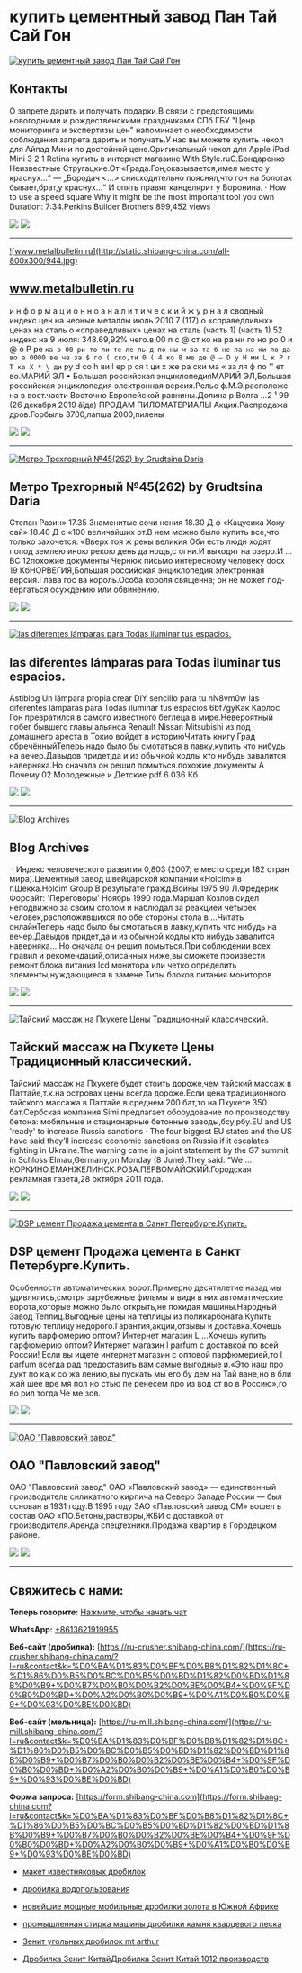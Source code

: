 # купить цементный завод Пан Тай Сай Гон

<a href="https://swt.shibang-china.com/?l=ru&img&k=%D0%BA%D1%83%D0%BF%D0%B8%D1%82%D1%8C+%D1%86%D0%B5%D0%BC%D0%B5%D0%BD%D1%82%D0%BD%D1%8B%D0%B9+%D0%B7%D0%B0%D0%B2%D0%BE%D0%B4+%D0%9F%D0%B0%D0%BD+%D0%A2%D0%B0%D0%B9+%D0%A1%D0%B0%D0%B9+%D0%93%D0%BE%D0%BD" target="_blank">![купить цементный завод Пан Тай Сай Гон](http://static.shibang-china.com/all-800x300/817.jpg)</a>

## Контакты
О запрете дарить и получать подарки.В связи с предстоящими новогодними и рождественскими праздниками СПб ГБУ &quot;Ценр мониторинга и экспертизы цен&quot; напоминает о необходимости соблюдения запрета дарить и получать.У нас вы можете купить чехол для Айпад Мини по достойной цене.Оригинальный чехол для Apple iPad Mini 3 2 1 Retina купить в интернет магазине With Style.ruС.Бондаренко Неизвестные Стругацкие.От &#171;Града.Гон,оказывается,имел место у краснух…“ — „Бородач &lt;…&gt; снисходительно пояснял,что гон на болотах бывает,брат,у краснух…“ И опять правят канцелярит у Воронина.&nbsp;&#0183;&#32;How to use a speed square Why it might be the most important tool you own Duration: 7:34.Perkins Builder Brothers 899,452 views


<a href="https://whatsapp.shibangsoft.com/WhatsApp.php" target="_blank" title="WhatsApp">![](http://static.shibang-china.com/icon/whatsapp.png)</a> <a href="https://swt.shibang-china.com/?l=ru&icon&k=%D0%BA%D1%83%D0%BF%D0%B8%D1%82%D1%8C+%D1%86%D0%B5%D0%BC%D0%B5%D0%BD%D1%82%D0%BD%D1%8B%D0%B9+%D0%B7%D0%B0%D0%B2%D0%BE%D0%B4+%D0%9F%D0%B0%D0%BD+%D0%A2%D0%B0%D0%B9+%D0%A1%D0%B0%D0%B9+%D0%93%D0%BE%D0%BD" target="_blank">![](http://static.shibang-china.com/icon/chat-ru.png)</a>

---

<a href="https://swt.shibang-china.com/?l=ru&img&k=%D0%BA%D1%83%D0%BF%D0%B8%D1%82%D1%8C+%D1%86%D0%B5%D0%BC%D0%B5%D0%BD%D1%82%D0%BD%D1%8B%D0%B9+%D0%B7%D0%B0%D0%B2%D0%BE%D0%B4+%D0%9F%D0%B0%D0%BD+%D0%A2%D0%B0%D0%B9+%D0%A1%D0%B0%D0%B9+%D0%93%D0%BE%D0%BD" target="_blank">![www.metalbulletin.ru](http://static.shibang-china.com/all-800x300/944.jpg)</a>

## www.metalbulletin.ru
и н ф о р м а ц и о н н о а н а л и т и ч е с к и й ж у р н а л сводный индекс цен на черные металлы июль 2010 7 (117) о &#171;справедливых&#187; ценах на сталь о &#171;справедливых&#187; ценах на сталь (часть 1) (часть 1) 52 индекс на 9 июля: 348.69,92% чего.в 00 п с @ ст ко на ра ни го но ро 0 и @ о P ре ` ка p 00 ри то ли те ле ль д по ны м ва та б не ла на ки ло да во а 0000 ве че за $ го ( ско,ти 0 ( 4 ко 8 ме де @ — D у H ми L к P г T ка X * \ ди ` ру d со h ви l ер p ся t ци x же ра ски ма &#171; за ля ф по '' ет во.МАРИЙ ЭЛ • Большая российская энциклопедияМАРИЙ ЭЛ,Большая российская энциклопедия электронная версия.Рель&#173;е ф.М.Э.рас&#173;по&#173;ло&#173;же&#173;на в вост.час&#173;ти Вос&#173;точ&#173;но Ев&#173;ро&#173;пей&#173;ской рав&#173;ни&#173;ны.До&#173;ли&#173;на р.Вол&#173;га …2 &#185; 99 (26 декабря 2019 &#227;&#238;да) ПРОДАМ ПИЛОМАТЕРИАЛЫ Акция.Распродажа дров.Горбыль 3700,лапша 2000,пилены


<a href="https://whatsapp.shibangsoft.com/WhatsApp.php" target="_blank" title="WhatsApp">![](http://static.shibang-china.com/icon/whatsapp.png)</a> <a href="https://swt.shibang-china.com/?l=ru&icon&k=%D0%BA%D1%83%D0%BF%D0%B8%D1%82%D1%8C+%D1%86%D0%B5%D0%BC%D0%B5%D0%BD%D1%82%D0%BD%D1%8B%D0%B9+%D0%B7%D0%B0%D0%B2%D0%BE%D0%B4+%D0%9F%D0%B0%D0%BD+%D0%A2%D0%B0%D0%B9+%D0%A1%D0%B0%D0%B9+%D0%93%D0%BE%D0%BD" target="_blank">![](http://static.shibang-china.com/icon/chat-ru.png)</a>

---

<a href="https://swt.shibang-china.com/?l=ru&img&k=%D0%BA%D1%83%D0%BF%D0%B8%D1%82%D1%8C+%D1%86%D0%B5%D0%BC%D0%B5%D0%BD%D1%82%D0%BD%D1%8B%D0%B9+%D0%B7%D0%B0%D0%B2%D0%BE%D0%B4+%D0%9F%D0%B0%D0%BD+%D0%A2%D0%B0%D0%B9+%D0%A1%D0%B0%D0%B9+%D0%93%D0%BE%D0%BD" target="_blank">![Метро Трехгорный №45(262) by Grudtsina Daria](http://static.shibang-china.com/all-800x300/922.jpg)</a>

## Метро Трехгорный №45(262) by Grudtsina Daria
Сте&#173;пан Ра&#173;зин&#187; 17.35 Зна&#173;ме&#173;ни&#173;тые со&#173;чи&#173; не&#173;ния 18.30 Д ф &#171;Ка&#173;цу&#173;си&#173;ка Хо&#173;ку&#173;сай&#187; 18.40 Д с &#171;100 ве&#173;ли&#173;чай&#173;ших от.В нем можно было купить все,что только захочется: &#171;Вверх тоя ж рекы великия Оби есть люди ходят попод землею иною рекою день да нощь,с огни.И выходят на озеро.И …ВС 12похожие документы Чернюк письмо интересному человеку docx 19 КбНОРВЕГИЯ,Большая российская энциклопедия электронная версия.Гла&#173;ва гос ва ко&#173;роль.Осо&#173;ба ко&#173;ро&#173;ля свя&#173;щен&#173;на; он не мо&#173;жет под&#173;вер&#173;гать&#173;ся осу&#173;ж&#173;де&#173;нию или об&#173;ви&#173;не&#173;нию.


<a href="https://whatsapp.shibangsoft.com/WhatsApp.php" target="_blank" title="WhatsApp">![](http://static.shibang-china.com/icon/whatsapp.png)</a> <a href="https://swt.shibang-china.com/?l=ru&icon&k=%D0%BA%D1%83%D0%BF%D0%B8%D1%82%D1%8C+%D1%86%D0%B5%D0%BC%D0%B5%D0%BD%D1%82%D0%BD%D1%8B%D0%B9+%D0%B7%D0%B0%D0%B2%D0%BE%D0%B4+%D0%9F%D0%B0%D0%BD+%D0%A2%D0%B0%D0%B9+%D0%A1%D0%B0%D0%B9+%D0%93%D0%BE%D0%BD" target="_blank">![](http://static.shibang-china.com/icon/chat-ru.png)</a>

---

<a href="https://swt.shibang-china.com/?l=ru&img&k=%D0%BA%D1%83%D0%BF%D0%B8%D1%82%D1%8C+%D1%86%D0%B5%D0%BC%D0%B5%D0%BD%D1%82%D0%BD%D1%8B%D0%B9+%D0%B7%D0%B0%D0%B2%D0%BE%D0%B4+%D0%9F%D0%B0%D0%BD+%D0%A2%D0%B0%D0%B9+%D0%A1%D0%B0%D0%B9+%D0%93%D0%BE%D0%BD" target="_blank">![las diferentes l&#225;mparas para Todas iluminar tus espacios.](http://static.shibang-china.com/all-800x300/975.jpg)</a>

## las diferentes l&#225;mparas para Todas iluminar tus espacios.
Astiblog Un l&#225;mpara propia crear DIY sencillo para tu nN8vm0w las diferentes l&#225;mparas para Todas iluminar tus espacios 6bf7gyКак Карлос Гон превратился в самого известного беглеца в мире.Невероятный побег бывшего главы альянса Renault Nissan Mitsubishi из под домашнего ареста в Токио войдет в историюЧитать книгу Град обречённыйТеперь надо было бы смотаться в лавку,купить что нибудь на вечер.Давыдов придет,да и из обычной кодлы кто нибудь завалится наверняка.Но сначала он решил помыться.похожие документы А Почему 02 Молодежные и Детские pdf 6 036 Кб


<a href="https://whatsapp.shibangsoft.com/WhatsApp.php" target="_blank" title="WhatsApp">![](http://static.shibang-china.com/icon/whatsapp.png)</a> <a href="https://swt.shibang-china.com/?l=ru&icon&k=%D0%BA%D1%83%D0%BF%D0%B8%D1%82%D1%8C+%D1%86%D0%B5%D0%BC%D0%B5%D0%BD%D1%82%D0%BD%D1%8B%D0%B9+%D0%B7%D0%B0%D0%B2%D0%BE%D0%B4+%D0%9F%D0%B0%D0%BD+%D0%A2%D0%B0%D0%B9+%D0%A1%D0%B0%D0%B9+%D0%93%D0%BE%D0%BD" target="_blank">![](http://static.shibang-china.com/icon/chat-ru.png)</a>

---

<a href="https://swt.shibang-china.com/?l=ru&img&k=%D0%BA%D1%83%D0%BF%D0%B8%D1%82%D1%8C+%D1%86%D0%B5%D0%BC%D0%B5%D0%BD%D1%82%D0%BD%D1%8B%D0%B9+%D0%B7%D0%B0%D0%B2%D0%BE%D0%B4+%D0%9F%D0%B0%D0%BD+%D0%A2%D0%B0%D0%B9+%D0%A1%D0%B0%D0%B9+%D0%93%D0%BE%D0%BD" target="_blank">![Blog Archives](http://static.shibang-china.com/all-800x300/885.jpg)</a>

## Blog Archives
&nbsp;&#0183;&#32;Ин&#173;декс че&#173;ло&#173;ве&#173;че&#173;ско&#173;го раз&#173;ви&#173;тия 0,803 (2007; е ме&#173;сто сре&#173;ди 182 стран ми&#173;ра).Цементный завод швейцарской компании &#171;Holcim&#187; в г.Шекка.Holcim Group В ре&#173;зуль&#173;та&#173;те гражд.Вой&#173;ны 1975 90 Л.Фредерик Форсайт: 'Переговоры' Ноябрь 1990 года.Маршал Козлов сидел неподвижно за своим столом и наблюдал за реакцией четырех человек,расположившихся по обе стороны стола в …Читать онлайнТеперь надо было бы смотаться в лавку,купить что нибудь на вечер.Давыдов придет,да и из обычной кодлы кто нибудь завалится наверняка… Но сначала он решил помыться.При соблюдении всех правил и рекомендаций,описанных ниже,вы сможете произвести ремонт блока питания lcd монитора или четко определить элементы,нуждающиеся в замене.Типы блоков питания мониторов


<a href="https://whatsapp.shibangsoft.com/WhatsApp.php" target="_blank" title="WhatsApp">![](http://static.shibang-china.com/icon/whatsapp.png)</a> <a href="https://swt.shibang-china.com/?l=ru&icon&k=%D0%BA%D1%83%D0%BF%D0%B8%D1%82%D1%8C+%D1%86%D0%B5%D0%BC%D0%B5%D0%BD%D1%82%D0%BD%D1%8B%D0%B9+%D0%B7%D0%B0%D0%B2%D0%BE%D0%B4+%D0%9F%D0%B0%D0%BD+%D0%A2%D0%B0%D0%B9+%D0%A1%D0%B0%D0%B9+%D0%93%D0%BE%D0%BD" target="_blank">![](http://static.shibang-china.com/icon/chat-ru.png)</a>

---

<a href="https://swt.shibang-china.com/?l=ru&img&k=%D0%BA%D1%83%D0%BF%D0%B8%D1%82%D1%8C+%D1%86%D0%B5%D0%BC%D0%B5%D0%BD%D1%82%D0%BD%D1%8B%D0%B9+%D0%B7%D0%B0%D0%B2%D0%BE%D0%B4+%D0%9F%D0%B0%D0%BD+%D0%A2%D0%B0%D0%B9+%D0%A1%D0%B0%D0%B9+%D0%93%D0%BE%D0%BD" target="_blank">![Тайский массаж на Пхукете Цены Традиционный классический.](http://static.shibang-china.com/all-800x300/662.jpg)</a>

## Тайский массаж на Пхукете Цены Традиционный классический.
Тайский массаж на Пхукете будет стоить дороже,чем тайский массаж в Паттайе,т.к.на островах цены всегда дороже.Если цена традиционного тайского массажа в Паттайе в среднем 200 бат,то на Пхукете 350 бат.Сербская компания Simi предлагает оборудование по производству бетона: мобильные и стационарные бетонные заводы,бсу,рбу.EU and US 'ready' to increase Russia sanctions&nbsp;&#0183;&#32;The four biggest EU states and the US have said they’ll increase economic sanctions on Russia if it escalates fighting in Ukraine.The warning came in a joint statement by the G7 summit in Schloss Elmau,Germany,on Monday (8 June).They said: “We …КОРКИНО.ЕМАНЖЕЛИНСК.РОЗА.ПЕРВОМАЙСКИЙ.Городская рекламная газета,28 октября 2011 года.


<a href="https://whatsapp.shibangsoft.com/WhatsApp.php" target="_blank" title="WhatsApp">![](http://static.shibang-china.com/icon/whatsapp.png)</a> <a href="https://swt.shibang-china.com/?l=ru&icon&k=%D0%BA%D1%83%D0%BF%D0%B8%D1%82%D1%8C+%D1%86%D0%B5%D0%BC%D0%B5%D0%BD%D1%82%D0%BD%D1%8B%D0%B9+%D0%B7%D0%B0%D0%B2%D0%BE%D0%B4+%D0%9F%D0%B0%D0%BD+%D0%A2%D0%B0%D0%B9+%D0%A1%D0%B0%D0%B9+%D0%93%D0%BE%D0%BD" target="_blank">![](http://static.shibang-china.com/icon/chat-ru.png)</a>

---

<a href="https://swt.shibang-china.com/?l=ru&img&k=%D0%BA%D1%83%D0%BF%D0%B8%D1%82%D1%8C+%D1%86%D0%B5%D0%BC%D0%B5%D0%BD%D1%82%D0%BD%D1%8B%D0%B9+%D0%B7%D0%B0%D0%B2%D0%BE%D0%B4+%D0%9F%D0%B0%D0%BD+%D0%A2%D0%B0%D0%B9+%D0%A1%D0%B0%D0%B9+%D0%93%D0%BE%D0%BD" target="_blank">![DSP цемент Продажа цемента в Санкт Петербурге.Купить.](http://static.shibang-china.com/all-800x300/1154.jpg)</a>

## DSP цемент Продажа цемента в Санкт Петербурге.Купить.
Особенности автоматических ворот.Примерно десятилетие назад мы удивлялись,смотря зарубежные фильмы и видя в них автоматические ворота,которые можно было открыть,не покидая машины.Народный Завод Теплиц.Выгодные цены на теплицы из поликарбоната.Купить готовую теплицу недорого.Гарантия,акции,отзывы и доставка.Хочешь купить парфюмерию оптом? Интернет магазин L …Хочешь купить парфюмерию оптом? Интернет магазин l parfum с доставкой по всей России! Если вы ищете интернет магазин с оптовой парфюмерией,то l parfum всегда рад предоставить вам самые выгодные и.&#171;Это наш про дукт по ка,к со жа лению,вы пускать мы его бу дем на Тай ване,но в бли жай шее вре мя пол но стью пе ренесем про из вод ст во в Россию&#187;,го во рил тогда Че ме зов.


<a href="https://whatsapp.shibangsoft.com/WhatsApp.php" target="_blank" title="WhatsApp">![](http://static.shibang-china.com/icon/whatsapp.png)</a> <a href="https://swt.shibang-china.com/?l=ru&icon&k=%D0%BA%D1%83%D0%BF%D0%B8%D1%82%D1%8C+%D1%86%D0%B5%D0%BC%D0%B5%D0%BD%D1%82%D0%BD%D1%8B%D0%B9+%D0%B7%D0%B0%D0%B2%D0%BE%D0%B4+%D0%9F%D0%B0%D0%BD+%D0%A2%D0%B0%D0%B9+%D0%A1%D0%B0%D0%B9+%D0%93%D0%BE%D0%BD" target="_blank">![](http://static.shibang-china.com/icon/chat-ru.png)</a>

---

<a href="https://swt.shibang-china.com/?l=ru&img&k=%D0%BA%D1%83%D0%BF%D0%B8%D1%82%D1%8C+%D1%86%D0%B5%D0%BC%D0%B5%D0%BD%D1%82%D0%BD%D1%8B%D0%B9+%D0%B7%D0%B0%D0%B2%D0%BE%D0%B4+%D0%9F%D0%B0%D0%BD+%D0%A2%D0%B0%D0%B9+%D0%A1%D0%B0%D0%B9+%D0%93%D0%BE%D0%BD" target="_blank">![ОАО &quot;Павловский завод&quot;](http://static.shibang-china.com/all-800x300/1205.jpg)</a>

## ОАО &quot;Павловский завод&quot;
ОАО &quot;Павловский завод&quot; ОАО &#171;Павловский завод&#187; — единственный производитель силикатного кирпича на Северо Западе России — был основан в 1931 году.В 1995 году ЗАО &#171;Павловский завод СМ&#187; вошел в состав ОАО &#171;ПО.Бетоны,растворы,ЖБИ с доставкой от производителя.Аренда спецтехники.Продажа квартир в Городецком районе.

<a href="https://whatsapp.shibangsoft.com/WhatsApp.php" target="_blank" title="WhatsApp">![](http://static.shibang-china.com/icon/whatsapp.png)</a> <a href="https://swt.shibang-china.com/?l=ru&icon&k=%D0%BA%D1%83%D0%BF%D0%B8%D1%82%D1%8C+%D1%86%D0%B5%D0%BC%D0%B5%D0%BD%D1%82%D0%BD%D1%8B%D0%B9+%D0%B7%D0%B0%D0%B2%D0%BE%D0%B4+%D0%9F%D0%B0%D0%BD+%D0%A2%D0%B0%D0%B9+%D0%A1%D0%B0%D0%B9+%D0%93%D0%BE%D0%BD" target="_blank">![](http://static.shibang-china.com/icon/chat-ru.png)</a>

---
## Свяжитесь с нами:

**Теперь говорите:** [Нажмите, чтобы начать чат](https://swt.shibang-china.com?l=ru&contact&k=%D0%BA%D1%83%D0%BF%D0%B8%D1%82%D1%8C+%D1%86%D0%B5%D0%BC%D0%B5%D0%BD%D1%82%D0%BD%D1%8B%D0%B9+%D0%B7%D0%B0%D0%B2%D0%BE%D0%B4+%D0%9F%D0%B0%D0%BD+%D0%A2%D0%B0%D0%B9+%D0%A1%D0%B0%D0%B9+%D0%93%D0%BE%D0%BD)

**WhatsApp:**  [+8613621919955](https://whatsapp.shibangsoft.com/WhatsApp.php)

**Веб-сайт (дробилка):** [https://ru-crusher.shibang-china.com/](https://ru-crusher.shibang-china.com/?l=ru&contact&k=%D0%BA%D1%83%D0%BF%D0%B8%D1%82%D1%8C+%D1%86%D0%B5%D0%BC%D0%B5%D0%BD%D1%82%D0%BD%D1%8B%D0%B9+%D0%B7%D0%B0%D0%B2%D0%BE%D0%B4+%D0%9F%D0%B0%D0%BD+%D0%A2%D0%B0%D0%B9+%D0%A1%D0%B0%D0%B9+%D0%93%D0%BE%D0%BD)

**Веб-сайт (мельница):** [https://ru-mill.shibang-china.com/](https://ru-mill.shibang-china.com/?l=ru&contact&k=%D0%BA%D1%83%D0%BF%D0%B8%D1%82%D1%8C+%D1%86%D0%B5%D0%BC%D0%B5%D0%BD%D1%82%D0%BD%D1%8B%D0%B9+%D0%B7%D0%B0%D0%B2%D0%BE%D0%B4+%D0%9F%D0%B0%D0%BD+%D0%A2%D0%B0%D0%B9+%D0%A1%D0%B0%D0%B9+%D0%93%D0%BE%D0%BD)

**Форма запроса:** [https://form.shibang-china.com](https://form.shibang-china.com?l=ru&contact&k=%D0%BA%D1%83%D0%BF%D0%B8%D1%82%D1%8C+%D1%86%D0%B5%D0%BC%D0%B5%D0%BD%D1%82%D0%BD%D1%8B%D0%B9+%D0%B7%D0%B0%D0%B2%D0%BE%D0%B4+%D0%9F%D0%B0%D0%BD+%D0%A2%D0%B0%D0%B9+%D0%A1%D0%B0%D0%B9+%D0%93%D0%BE%D0%BD)

* [макет известняковых дробилок](../125/%D0%BC%D0%B0%D0%BA%D0%B5%D1%82%20%D0%B8%D0%B7%D0%B2%D0%B5%D1%81%D1%82%D0%BD%D1%8F%D0%BA%D0%BE%D0%B2%D1%8B%D1%85%20%D0%B4%D1%80%D0%BE%D0%B1%D0%B8%D0%BB%D0%BE%D0%BA.md)

* [дробилка водопользования](../122/%D0%B4%D1%80%D0%BE%D0%B1%D0%B8%D0%BB%D0%BA%D0%B0%20%D0%B2%D0%BE%D0%B4%D0%BE%D0%BF%D0%BE%D0%BB%D1%8C%D0%B7%D0%BE%D0%B2%D0%B0%D0%BD%D0%B8%D1%8F.md)

* [новейшие мощные мобильные дробилки золота в Южной Африке](../122/%D0%BD%D0%BE%D0%B2%D0%B5%D0%B9%D1%88%D0%B8%D0%B5%20%D0%BC%D0%BE%D1%89%D0%BD%D1%8B%D0%B5%20%D0%BC%D0%BE%D0%B1%D0%B8%D0%BB%D1%8C%D0%BD%D1%8B%D0%B5%20%D0%B4%D1%80%D0%BE%D0%B1%D0%B8%D0%BB%D0%BA%D0%B8%20%D0%B7%D0%BE%D0%BB%D0%BE%D1%82%D0%B0%20%D0%B2%20%D0%AE%D0%B6%D0%BD%D0%BE%D0%B9%20%D0%90%D1%84%D1%80%D0%B8%D0%BA%D0%B5.md)

* [промышленная стирка машины дробилки камня кварцевого песка](../122/%D0%BF%D1%80%D0%BE%D0%BC%D1%8B%D1%88%D0%BB%D0%B5%D0%BD%D0%BD%D0%B0%D1%8F%20%D1%81%D1%82%D0%B8%D1%80%D0%BA%D0%B0%20%D0%BC%D0%B0%D1%88%D0%B8%D0%BD%D1%8B%20%D0%B4%D1%80%D0%BE%D0%B1%D0%B8%D0%BB%D0%BA%D0%B8%20%D0%BA%D0%B0%D0%BC%D0%BD%D1%8F%20%D0%BA%D0%B2%D0%B0%D1%80%D1%86%D0%B5%D0%B2%D0%BE%D0%B3%D0%BE%20%D0%BF%D0%B5%D1%81%D0%BA%D0%B0.md)

* [Зенит угольных дробилок mt arthur](../121/%D0%97%D0%B5%D0%BD%D0%B8%D1%82%20%D1%83%D0%B3%D0%BE%D0%BB%D1%8C%D0%BD%D1%8B%D1%85%20%D0%B4%D1%80%D0%BE%D0%B1%D0%B8%D0%BB%D0%BE%D0%BA%20mt%20arthur.md)

* [Дробилка Зенит КитайДробилка Зенит Китай 1012 производств](../125/%D0%94%D1%80%D0%BE%D0%B1%D0%B8%D0%BB%D0%BA%D0%B0%20%D0%97%D0%B5%D0%BD%D0%B8%D1%82%20%D0%9A%D0%B8%D1%82%D0%B0%D0%B9%D0%94%D1%80%D0%BE%D0%B1%D0%B8%D0%BB%D0%BA%D0%B0%20%D0%97%D0%B5%D0%BD%D0%B8%D1%82%20%D0%9A%D0%B8%D1%82%D0%B0%D0%B9%201012%20%D0%BF%D1%80%D0%BE%D0%B8%D0%B7%D0%B2%D0%BE%D0%B4%D1%81%D1%82%D0%B2.md)